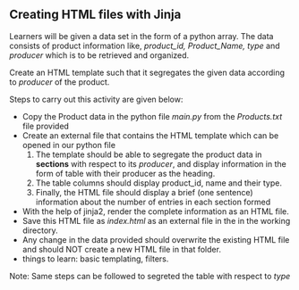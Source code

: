 ## Creating HTML files with Jinja

Learners will be given a data set in the form of a python array. The data consists of product information like, *product_id, Product_Name, type* and *producer* which is to be retrieved and organized. 

Create an HTML template such that it segregates the given data according to *producer* of the product.

Steps to carry out this activity are given below:

- Copy the Product data in the python file *main.py* from the *Products.txt* file provided
- Create an external file that contains the HTML template which can be opened in our python file
     1. The template should be able to segregate the product data in **sections** with respect to its *producer*, and display information in the form of table with their producer as the heading.
     2. The table columns should display product_id, name and their type.
     2. Finally, the HTML file should display a brief (one sentence) information about the number of entries in each section formed     
- With the help of jinja2, render the complete information as an HTML file.
- Save this HTML file as *index.html* as an external file in the in the working directory.
- Any change in the data provided should overwrite the existing HTML file and should NOT create a new HTML file in that folder.
- things to learn: basic templating, filters.
 
Note: Same steps can be followed to segreted the table with respect to *type*

